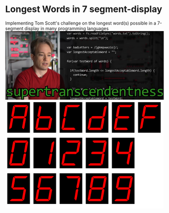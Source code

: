 # Longest Words in 7 segment-display
Implementing Tom Scott's challenge on the longest word(s) possible in a 7-segment display in many programming languages
![🖥](https://github.com/FernanCetinaE/Longest-Words-in-7-segment-display/blob/main/imagesIgnore/supertranscendentness.png)
![💡](https://github.com/FernanCetinaE/Longest-Words-in-7-segment-display/blob/main/imagesIgnore/Seven-Segment-Display.png)
